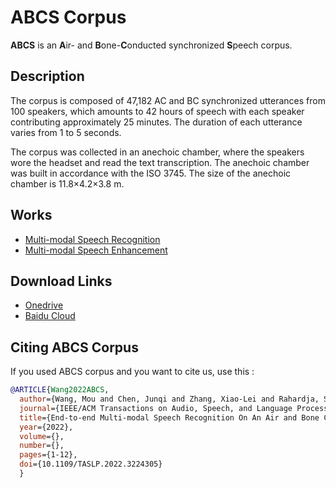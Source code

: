 # ABCS Corpus

**ABCS** is an **A**ir- and **B**one-**C**onducted synchronized **S**peech corpus. 

## Description

The corpus is composed of 47,182 AC and BC synchronized utterances from 100 speakers, which amounts to 42 hours of speech with each speaker contributing
approximately 25 minutes. The duration of each utterance varies from 1 to 5 seconds.

The corpus was collected in an anechoic chamber, where the speakers wore the headset and read the text transcription. The anechoic chamber was built in accordance
with the ISO 3745. The size of the anechoic chamber is 11.8×4.2×3.8 m.

## Works

- [Multi-modal Speech Recognition](https://ieeexplore.ieee.org/document/9961873)
- [Multi-modal Speech Enhancement](https://www.sciencedirect.com/science/article/abs/pii/S0003682X22004327)

## Download Links
- [Onedrive](https://mailnwpueducn-my.sharepoint.com/:u:/g/personal/wangmou21_mail_nwpu_edu_cn/EU6mSzOTkTNHtbC9DlDa1FYBHJLh5RGGMe4LqAraG_YwCw?e=R62V81)
- [Baidu Cloud](https://pan.baidu.com/s/1K3yNG-MQwJ-RW0cDEhLuUg?pwd=ounv) 

## Citing ABCS Corpus
If you used ABCS corpus and you want to cite us, use this :
```BibTex
@ARTICLE{Wang2022ABCS,
  author={Wang, Mou and Chen, Junqi and Zhang, Xiao-Lei and Rahardja, Susanto},
  journal={IEEE/ACM Transactions on Audio, Speech, and Language Processing},   
  title={End-to-end Multi-modal Speech Recognition On An Air and Bone Conducted Speech Corpus}, 
  year={2022},
  volume={}, 
  number={},  
  pages={1-12}, 
  doi={10.1109/TASLP.2022.3224305}
  }
```



